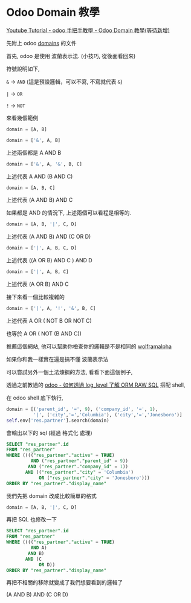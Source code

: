 # Odoo Domain 教學

[Youtube Tutorial - odoo 手把手教學 - Odoo Domain 教學(等待新增)]()

先附上 odoo [domains](https://www.odoo.com/documentation/12.0/howtos/backend.html#domains) 的文件

首先, odoo 是使用 波蘭表示法. (小技巧, 從後面看回來)

符號說明如下,

`&` -> `AND` (這是預設邏輯，可以不寫, 不寫就代表 `&`)

`|` -> `OR`

`!` -> `NOT`

來看幾個範例

```python
domain = [A, B]

domain = ['&', A, B]
```

上述兩個都是 A AND B

```python
domain = ['&', A, '&', B, C]
```

上述代表 A AND (B AND C)

```python
domain = [A, B, C]
```

上述代表 (A AND B) AND C

如果都是 AND 的情況下, 上述兩個可以看程是相等的.

```python
domain = [A, B, '|', C, D]
```

上述代表 (A AND B) AND (C OR D)

```python
domain = ['|', A, B, C, D]
```
上述代表 ((A OR B) AND C ) AND D

```python
domain = ['|', A, B, C]
```

上述代表 (A OR B) AND C

接下來看一個比較複雜的

```python
domain = ['|', A, '!', '&', B, C]
```

上述代表 A OR ( NOT B OR NOT C)

也等於 A OR ( NOT (B AND C))

推薦這個網站, 他可以幫助你檢查你的邏輯是不是相同的 [wolframalpha](https://www.wolframalpha.com)

如果你和我一樣實在還是搞不懂 波蘭表示法

可以嘗試另外一個土法煉鋼的方法, 看看下面這個例子,

透過之前教過的 [odoo - 如何透過 log_level 了解 ORM RAW SQL](https://github.com/twtrubiks/odoo-docker-tutorial#odoo---%E5%A6%82%E4%BD%95%E9%80%8F%E9%81%8E-log_level-%E4%BA%86%E8%A7%A3-orm-raw-sql) 搭配 shell,

在 odoo shell 底下執行,

```python
domain = [('parent_id', '=', 9), ('company_id', '=', 1),
          '|', ('city','=','Columbia'), ('city','=','Jonesboro')]
self.env['res.partner'].search(domain)
```

會輸出以下的 sql (經過 格式化 處理)

```sql
SELECT "res_partner".id
FROM "res_partner"
WHERE (((("res_partner"."active" = TRUE)
         AND ("res_partner"."parent_id" = 9))
        AND ("res_partner"."company_id" = 1))
       AND (("res_partner"."city" = 'Columbia')
            OR ("res_partner"."city" = 'Jonesboro')))
ORDER BY "res_partner"."display_name"
```

我們先把 domain 改成比較簡單的格式

```python
domain = [A, B, '|', C, D]
```

再把 SQL 也修改一下

```sql
SELECT "res_partner".id
FROM "res_partner"
WHERE (((("res_partner"."active" = TRUE)
         AND A)
        AND B)
       AND (C
            OR D))
ORDER BY "res_partner"."display_name"
```

再把不相關的移除就變成了我們想要看到的邏輯了

(A AND B) AND (C OR D)
